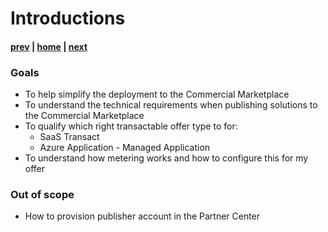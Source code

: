 # Introductions

#### [prev](./welcome.md) | [home](./welcome.md)  | [next](./concepts.md)

### Goals
- To help simplify the deployment to the Commercial Marketplace
- To understand the technical requirements when publishing solutions to the Commercial Marketplace 
- To qualify which right transactable offer type to for: 
    - SaaS Transact
    - Azure Application - Managed Application
- To understand how metering works and how to configure this for my offer

###  Out of scope
- How to provision publisher account in the Partner Center 


